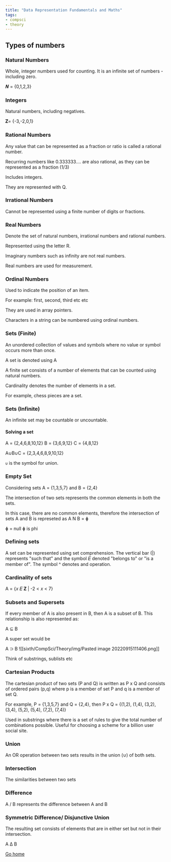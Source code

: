 ```yaml
---
title: "Data Representation Fundamentals and Maths"
tags:
- compsci
- theory
---
```


## Types of numbers

### Natural Numbers
Whole, integer numbers used for counting. It is an infinite set of numbers - including zero. 

𝑵 = {0,1,2,3}

### Integers
Natural numbers, including negatives.

𝐙= {-3,-2,0,1}

### Rational Numbers

Any value that can be represented as a fraction or ratio is called a rational number.

Recurring numbers like 0.333333.... are also rational, as they can be represented as a fraction (1/3)

Includes integers.

They are represented with Q.

### Irrational Numbers

Cannot be represented using a finite number of digits or fractions.

### Real Numbers

Denote the set of natural numbers, irrational numbers and rational numbers.

Represented using the letter R.

Imaginary numbers such as infinity are not real numbers.

Real numbers are used for measurement.

### Ordinal Numbers
Used to indicate the position of an item.

For example: first, second, third etc etc

They are used in array pointers.

Characters in a string can be numbered using ordinal numbers.

### Sets (Finite)
An unordered collection of values and symbols where no value or symbol occurs more than once. 

A set is denoted using A 

A finite set consists of a number of elements that can be counted using natural numbers.

Cardinality denotes the number of elements in a set.

For example, chess pieces are a set.

### Sets (Infinite)

An infinite set may be countable or uncountable.


#### Solving a set 

A = {2,4,6,8,10,12}
B = {3,6,9,12}
C = {4,8,12}

A∪B∪C = {2,3,4,6,8,9,10,12}

`∪` is the symbol for union.

### Empty Set
Considering sets A = {1,3,5,7} and B = {2,4}

The intersection of two sets represents the common elements in both the sets.

In this case, there are no common elements, therefore the intersection of sets A and B is represeted as A N B = ɸ

ɸ = null
ɸ is phi

### Defining sets
 A set can be represented using set comprehension.
The vertical bar (|) represents "such that" and the symbol 𝐸 denoted "belongs to" or "is a member of". The symbol ^ denotes and operation.

### Cardinality of sets

A = {𝑥 𝐸 𝐙 | -2 < 𝑥 < 7}

### Subsets and Supersets
If every member of A is also present in B, then A is a subset of B. This relationship is also represented as:

A ⊆ B

A super set would be 

A ⊃ B
![[sixth/CompSci/Theory/img/Pasted image 20220915111406.png]]

Think of substrings, sublists etc

### Cartesian Products

The cartesian product of two sets (P and Q) is written as P x Q and consists of ordered pairs (p,q) where p is a member of set P and q is a member of set Q.

For example, P = {1,3,5,7} and Q = {2,4}, then P x Q = {(1,2), (1,4), (3,2), (3,4), (5,2), (5,4), (7,2), (7,4)}

Used in substrings where there is a set of rules to give the total number of combinations possible. Useful for choosing a scheme for a billion user social site.

### Union

An OR operation between two sets results in the union (∪) of both sets.

### Intersection

The similarities between two sets

### Difference

A / B represents the difference between A and B

### Symmetric Difference/ Disjunctive Union

The resulting set consists of elements that are in either set but not in their intersection. 

A Δ B




[Go home](/)